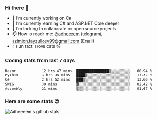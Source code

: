 ### Hi there 👋

<!--
**adheeeem/adheeeem** is a ✨ _special_ ✨ repository because its `README.md` (this file) appears on your GitHub profile.

Here are some ideas to get you started:
-->
- 🔭 I’m currently working on C#
- 🌱 I’m currently learning C# and ASP.NET Core deeper
- 👯 I’m looking to collaborate on open source projects
- 📫 How to reach me: [@adheeeem](https://t.me/adheeeem) (telegram), azimjon.fayzulloev99@gmail.com (Email)
- ⚡ Fun fact: I love cats :cat:


### Coding stats from last 7 days
<!--START_SECTION:waka-->

```txt
Razor            12 hrs 47 mins  ███████████████▒░░░░░░░░░   60.94 %
Python           3 hrs 38 mins   ████▒░░░░░░░░░░░░░░░░░░░░   17.32 %
C#               2 hrs 52 mins   ███▒░░░░░░░░░░░░░░░░░░░░░   13.66 %
SWIG             30 mins         ▓░░░░░░░░░░░░░░░░░░░░░░░░   02.42 %
Assembly         21 mins         ▒░░░░░░░░░░░░░░░░░░░░░░░░   01.67 %
```

<!--END_SECTION:waka-->

### Here are some stats :wink:
![Adheeeem's github stats](https://github-readme-stats.vercel.app/api?username=adheeeem&show_icons=true&theme=radical)
